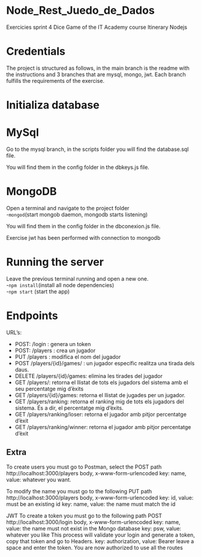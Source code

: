 # Node_Rest_Juedo_de_Dados
Exercicies sprint 4 Dice Game of the IT Academy course
Itinerary Nodejs

# Credentials
The project is structured as follows, in the main branch is the readme with the instructions and 3 branches that are mysql, mongo, jwt.
Each branch fulfills the requirements of the exercise.

# Initializa database
# MySql
Go to the mysql branch, in the scripts folder you will find the database.sql file.

You will find them in the config folder in the dbkeys.js file.

# MongoDB
Open a terminal and navigate  to the project folder<br>
-`mongod`(start mongob daemon, mongodb starts listening)<br>

You will find them in the config folder in the dbconexion.js file.

Exercise jwt has been performed with connection to mongodb

# Running the server 
Leave the previous terminal running and open a new one.<br>
-`npm install`(install all node dependencies)<br>
-`npm start` (start the app)<br>

# Endpoints 
URL’s:
- POST: /login : genera un token 
- POST: /players : crea un jugador
- PUT /players : modifica el nom del jugador
- POST /players/{id}/games/ : un jugador específic realitza una tirada dels daus.
- DELETE /players/{id}/games: elimina les tirades del jugador
- GET /players/: retorna el llistat de tots els jugadors del sistema amb el seu   percentatge mig d’èxits
- GET /players/{id}/games: retorna el llistat de jugades per un jugador.
- GET /players/ranking: retorna el ranking mig de tots els jugadors del sistema. És a dir, el percentatge mig d’èxits.
- GET /players/ranking/loser: retorna el jugador amb pitjor percentatge d’èxit
- GET /players/ranking/winner: retorna el jugador amb pitjor percentatge d’èxit

## Extra

To create users you must go to Postman, select the POST path http://localhost:3000/players body, x-www-form-urlencoded
key: name, value: whatever you want.

To modify the name you must go to the following PUT path http://localhost:3000/players 
body, x-www-form-urlencoded
key: id, value: must be an existing id
key: name, value: the name must match the id

JWT
To create a token you must go to the following path 
POST http://localhost:3000/login 
body, x-www-form-urlencoded
key: name, value: the name must not exist in the Mongo database
key: psw, value: whatever you like
This process will validate your login and generate a token, copy that token and go to Headers.
key: authorization, value: Bearer leave a space and enter the token.
You are now authorized to use all the routes
